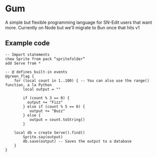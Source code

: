 # Gum

A simple but flexible programming language for SN-Edit users that want more.
Currently on Node but we'll migrate to Bun once that hits v1

## Example code

```
-- Import statements
chew Sprite from pack “spritefolder” 
add Serve from *

-- @ defines built-in events
@green_flag {
    for (local count in 1..100) { -- You can also use the range() function, a la Python
        local output = ""
	
        if (count % 3 == 0) { 
          output += "Fizz"
        } else if (count % 5 == 0) {
           output += "Buzz" 
        } else { 
           output = count.toString() 
        }
	
	local db = create Serve().find()
        Sprite.say(output)    
        db.save(output) -- Saves the output to a database
    }
}
```
